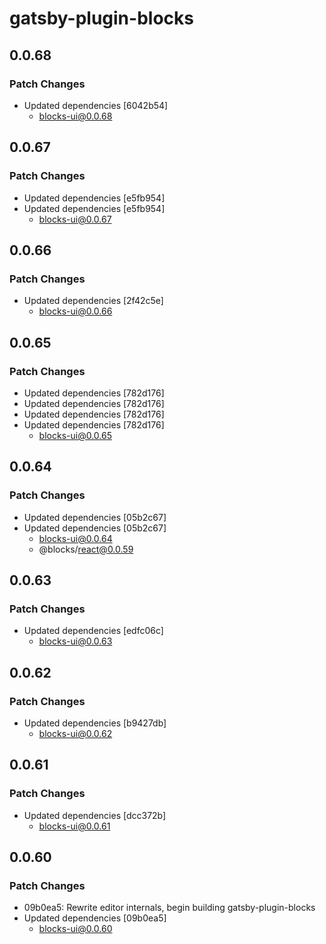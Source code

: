# gatsby-plugin-blocks

## 0.0.68

### Patch Changes

- Updated dependencies [6042b54]
  - blocks-ui@0.0.68

## 0.0.67

### Patch Changes

- Updated dependencies [e5fb954]
- Updated dependencies [e5fb954]
  - blocks-ui@0.0.67

## 0.0.66

### Patch Changes

- Updated dependencies [2f42c5e]
  - blocks-ui@0.0.66

## 0.0.65

### Patch Changes

- Updated dependencies [782d176]
- Updated dependencies [782d176]
- Updated dependencies [782d176]
- Updated dependencies [782d176]
  - blocks-ui@0.0.65

## 0.0.64

### Patch Changes

- Updated dependencies [05b2c67]
- Updated dependencies [05b2c67]
  - blocks-ui@0.0.64
  - @blocks/react@0.0.59

## 0.0.63

### Patch Changes

- Updated dependencies [edfc06c]
  - blocks-ui@0.0.63

## 0.0.62

### Patch Changes

- Updated dependencies [b9427db]
  - blocks-ui@0.0.62

## 0.0.61

### Patch Changes

- Updated dependencies [dcc372b]
  - blocks-ui@0.0.61

## 0.0.60

### Patch Changes

- 09b0ea5: Rewrite editor internals, begin building gatsby-plugin-blocks
- Updated dependencies [09b0ea5]
  - blocks-ui@0.0.60
